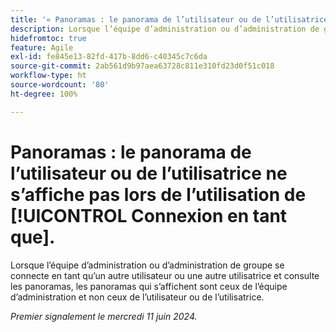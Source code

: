 ```yaml
---
title: '« Panoramas : le panorama de l’utilisateur ou de l’utilisatrice ne s’affiche pas lors de l’utilisation de Connexion en tant que. »'
description: Lorsque l’équipe d’administration ou d’administration de groupe se connecte en tant qu’un autre utilisateur ou une autre utilisatrice et consulte les panoramas, les panoramas qui s’affichent sont ceux de l’équipe d’administration et non ceux de l’utilisateur ou de l’utilisatrice.
hidefromtoc: true
feature: Agile
exl-id: fe845e13-82fd-417b-8dd6-c40345c7c6da
source-git-commit: 2ab561d9b97aea63728c811e310fd23d0f51c018
workflow-type: ht
source-wordcount: '80'
ht-degree: 100%

---
```


# Panoramas : le panorama de l’utilisateur ou de l’utilisatrice ne s’affiche pas lors de l’utilisation de [!UICONTROL Connexion en tant que].

Lorsque l’équipe d’administration ou d’administration de groupe se connecte en tant qu’un autre utilisateur ou une autre utilisatrice et consulte les panoramas, les panoramas qui s’affichent sont ceux de l’équipe d’administration et non ceux de l’utilisateur ou de l’utilisatrice.

_Premier signalement le mercredi 11 juin 2024._
